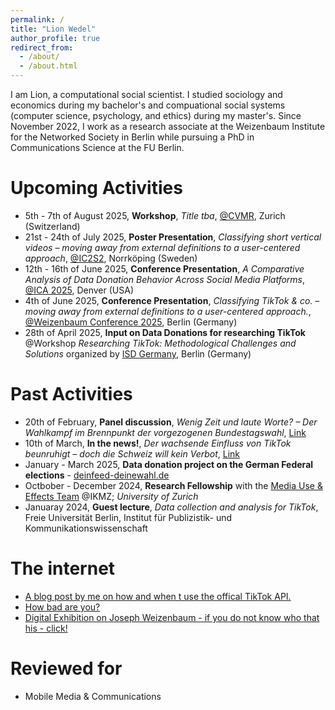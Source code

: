 ```yaml
---
permalink: /
title: "Lion Wedel"
author_profile: true
redirect_from: 
  - /about/
  - /about.html
---
```


I am Lion, a computational social scientist. I studied sociology and economics during my bachelor's and compuational social systems (computer science, psychology, and ethics) during my master's. Since November 2022, I work as a research associate at the Weizenbaum Institute for the Networked Society in Berlin while pursuing a PhD in Communications Science at the FU Berlin. 

Upcoming Activities
======
* 5th - 7th of August 2025, **Workshop**, *Title tba*, [@CVMR](https://www.ikmz.uzh.ch/en/research/divisions/computational-social-and-communication-science/CVMR25.html), Zurich (Switzerland)
* 21st - 24th of July 2025, **Poster Presentation**, *Classifying short vertical videos – moving away from external definitions to a user-centered approach*, [@IC2S2](https://www.ic2s2-2025.org/program/), Norrköping (Sweden)
* 12th - 16th of June 2025, **Conference Presentation**, *A Comparative Analysis of Data Donation Behavior Across Social Media Platforms*, [@ICA 2025](https://www.icahdq.org/mpage/ICA25), Denver (USA)
* 4th of June 2025, **Conference Presentation**, *Classifying TikTok & co. – moving away from external definitions to a user-centered approach.*, [@Weizenbaum Conference 2025](https://www.weizenbaum-conference.de/), Berlin (Germany)
* 28th of April 2025, **Input on Data Donations for researching TikTok** @Workshop *Researching TikTok: Methodological Challenges and Solutions* organized by [ISD Germany](www.isdgermany.org), Berlin (Germany)


Past Activities
======
* 20th of February, **Panel discussion**, *Wenig Zeit und laute Worte? – Der Wahlkampf im Brennpunkt der vorgezogenen Bundestagswahl*, [Link](https://www.berlin.de/ba-tempelhof-schoeneberg/aktuelles/pressemitteilungen/2025/pressemitteilung.1530946.php)
* 10th of March, **In the news!**, *Der wachsende Einfluss von TikTok beunruhigt – doch die Schweiz will kein Verbot*, [Link](https://www.swissinfo.ch/ger/wissenschaft/der-wachsende-einfluss-von-tiktok-beunruhigt-doch-die-schweiz-will-kein-verbot/88965790)
* January - March 2025, **Data donation project on the German Federal elections** - [deinfeed-deinewahl.de](https://dein-feed-deine-wahl.de/)
* Octbober - December 2024, **Research Fellowship** with the [Media Use & Effects Team](https://www.ikmz.uzh.ch/en/research/divisions/media-use-and-effects.html) @IKMZ; *University of Zurich*
* Januaray 2024, **Guest lecture**, *Data collection and analysis for TikTok*, Freie Universität Berlin, Institut für Publizistik- und Kommunikationswissenschaft


The internet
======
* [A blog post by me on how and when t use the offical TikTok API.](https://methodslab.weizenbaum-institut.de/2024/11/12/tutorial-when-and-how-to-use-the-official-tiktok-api/#more-3179)
* [How bad are you?](https://darkfactor.org/)
* [Digital Exhibition on Joseph Weizenbaum - if you do not know who that his - click!](https://jw.weizenbaum-institut.de/)


Reviewed for
====
* Mobile Media & Communications
